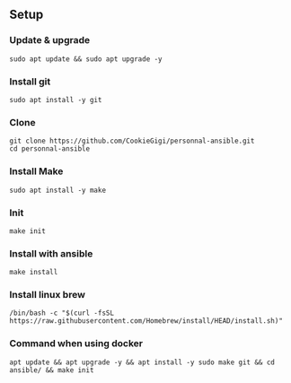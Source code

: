 ## Setup

### Update & upgrade
```
sudo apt update && sudo apt upgrade -y
```

### Install git

```
sudo apt install -y git
```

### Clone
```
git clone https://github.com/CookieGigi/personnal-ansible.git
cd personnal-ansible
```

### Install Make
```
sudo apt install -y make
```

### Init

```
make init
```

### Install with ansible

```
make install
```

### Install linux brew

```
/bin/bash -c "$(curl -fsSL https://raw.githubusercontent.com/Homebrew/install/HEAD/install.sh)"
```

### Command when using docker
```
apt update && apt upgrade -y && apt install -y sudo make git && cd ansible/ && make init
```
